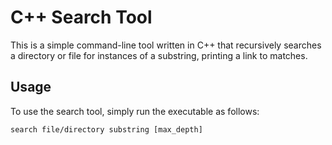 # C++ Search Tool

This is a simple command-line tool written in C++ that recursively searches a directory or file for instances of a substring, printing a link to matches.

## Usage

To use the search tool, simply run the executable as follows:

`search file/directory substring [max_depth]`
